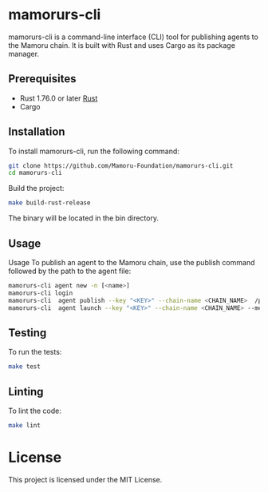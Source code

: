 # mamorurs-cli
mamorurs-cli is a command-line interface (CLI) tool for publishing agents to the Mamoru chain. It is built with Rust and uses Cargo as its package manager.  


## Prerequisites
- Rust 1.76.0 or later [Rust](https://www.rust-lang.org/tools/install)
- Cargo

## Installation

To install mamorurs-cli, run the following command:

```bash
git clone https://github.com/Mamoru-Foundation/mamorurs-cli.git
cd mamorurs-cli
```

Build the project:

```bash 
make build-rust-release
```

The binary will be located in the bin directory.

## Usage

Usage
To publish an agent to the Mamoru chain, use the publish command followed by the path to the agent file:

```bash 
mamorurs-cli agent new -n [<name>]
mamorurs-cli login 
mamorurs-cli  agent publish --key "<KEY>" --chain-name <CHAIN_NAME>  /path/to/agent_dir/
mamorurs-cli  agent launch --key "<KEY>" --chain-name <CHAIN_NAME> --metadata-id <METADATA_ID> /path/to/agent_dir/
``` 

## Testing
To run the tests:

```bash
make test
```

## Linting
To lint the code:

```bash
make lint
```

# License
This project is licensed under the MIT License.
